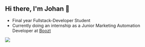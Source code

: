 ## Hi there, I'm Johan 👋
- Final year Fullstack-Developer Student
- Currently doing an internship as a Junior Marketing Automation Developer at [Boozt](https://www.boozt.com/)

![](https://github-readme-stats.vercel.app/api/top-langs/?username=jfMoller&theme=white&hide_border=true&include_all_commits=true&count_private=true&layout=compact)


